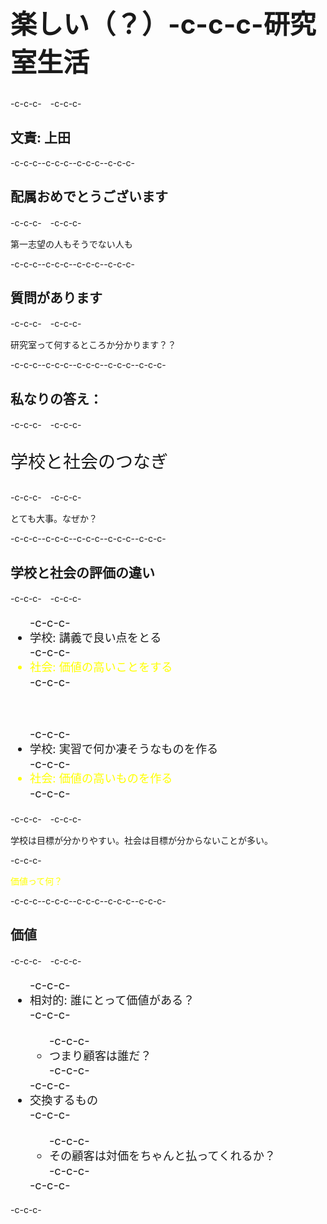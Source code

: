 <h1 style="font-size:300%">楽しい（？）-c-c-c-研究室生活</h1>-c-c-c-　-c-c-c-<h2>文責: 上田</h2>-c-c-c--c-c-c-<!--nextpage-->-c-c-c--c-c-c-<h2>配属おめでとうございます</h2>-c-c-c-　-c-c-c-<p>第一志望の人もそうでない人も</p>-c-c-c--c-c-c-<!--nextpage-->-c-c-c--c-c-c-<h2>質問があります</h2>-c-c-c-　-c-c-c-<p>研究室って何するところか分かります？？</p>-c-c-c--c-c-c--c-c-c-<!--nextpage-->-c-c-c--c-c-c-<h2>私なりの答え：</h2>-c-c-c-　-c-c-c-<p style="font-size:200%">学校と社会のつなぎ</p>-c-c-c-　-c-c-c-<p>とても大事。なぜか？</p>-c-c-c--c-c-c--c-c-c-<!--nextpage-->-c-c-c--c-c-c-<h2>学校と社会の評価の違い</h2>-c-c-c-　-c-c-c-<ul style="font-size:130%;line-height:130%">-c-c-c-	<li>学校: 講義で良い点をとる</li>-c-c-c-	<li style="color:yellow">社会: 価値の高いことをする</li>-c-c-c- <p>&nbsp;</p>-c-c-c-	<li>学校: 実習で何か凄そうなものを作る</li>-c-c-c-	<li style="color:yellow">社会: 価値の高いものを作る</li>-c-c-c-</ul>-c-c-c-　-c-c-c-<p>学校は目標が分かりやすい。社会は目標が分からないことが多い。</p>-c-c-c-<p style="color:yellow">価値って何？</p>-c-c-c--c-c-c--c-c-c-<!--nextpage-->-c-c-c--c-c-c-<h2>価値</h2>-c-c-c-　-c-c-c-<ul style="font-size:130%;line-height:130%">-c-c-c-	<li>相対的: 誰にとって価値がある？</li>-c-c-c-	<ul>-c-c-c-		<li>つまり顧客は誰だ？</li>-c-c-c-	</ul>-c-c-c-	<li>交換するもの</li>-c-c-c-	<ul>-c-c-c-		<li>その顧客は対価をちゃんと払ってくれるか？</li>-c-c-c-	</ul>-c-c-c-</ul>-c-c-c-
